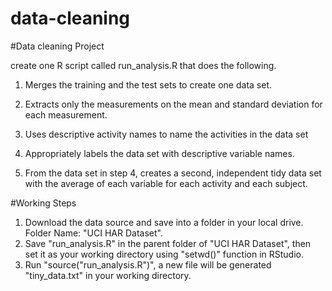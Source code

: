 # data-cleaning

#Data cleaning Project

create one R script called run_analysis.R that does the following.

1. Merges the training and the test sets to create one data set.

2. Extracts only the measurements on the mean and standard deviation for each measurement. 

3. Uses descriptive activity names to name the activities in the data set

4. Appropriately labels the data set with descriptive variable names. 

5. From the data set in step 4, creates a second, independent tidy data set with the average of each variable for each activity and each subject.

#Working Steps

1. Download the data source and save into a folder in your local drive. Folder Name: "UCI HAR Dataset".
2. Save "run_analysis.R" in the parent folder of "UCI HAR Dataset", then set it as your working directory using "setwd()" function in RStudio.
3. Run "source("run_analysis.R")", a new file will be generated "tiny_data.txt" in your working directory.


